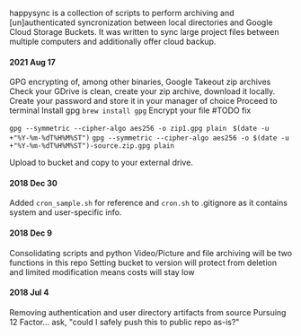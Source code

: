 happysync is a collection of scripts to perform archiving and [un]authenticated syncronization between local directories and Google Cloud Storage Buckets. It was written to sync large project files between multiple computers and additionally offer cloud backup.

#### 2021 Aug 17
GPG encrypting of, among other binaries, Google Takeout zip archives
Check your GDrive is clean, create your zip archive, download it locally.
Create your password and store it in your manager of choice
Proceed to terminal
Install gpg 
```brew install gpg```
Encrypt your file
#TODO fix 

```gpg --symmetric --cipher-algo aes256 -o zip1.gpg plain``` 
``` $(date -u +"%Y-%m-%dT%H%M%ST")```
```gpg --symmetric --cipher-algo aes256 -o $(date -u +"%Y-%m-%dT%H%M%ST")-source.zip.gpg plain ```

Upload to bucket and copy to your external drive.

#### 2018 Dec 30
Added `cron_sample.sh` for reference and `cron.sh` to .gitignore as it contains system and user-specific info.  

#### 2018 Dec 9
Consolidating scripts and python
Video/Picture and file archiving will be two functions in this repo
Setting bucket to version will protect from deletion and limited modification means costs will stay low

#### 2018 Jul 4
Removing authentication and user directory artifacts from source
Pursuing 12 Factor... ask, "could I safely push this to public repo as-is?"

